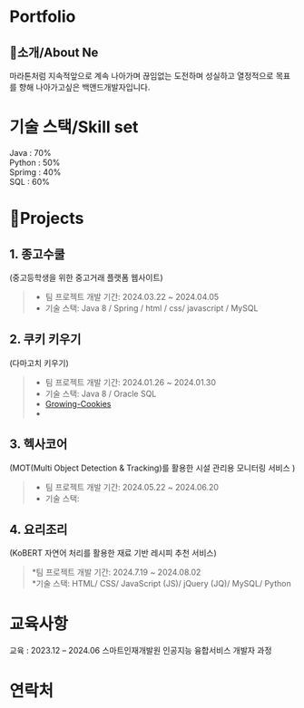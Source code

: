 # Portfolio     
## 👋소개/About Ne
마라톤처럼 지속적앞으로 계속 나아가며 끊임없는 도전하며 성실하고 열정적으로 목표를 향해 나아가고싶은 백앤드개발자입니다.

# 기술 스택/Skill set
Java : 70%  
Python : 50%  
Sprimg : 40%  
SQL :  60%


# 📝Projects
## 1. 종고수쿨             
   (중고등학생을 위한 중고거래 플랫폼 웹사이트)     
  > * 팀 프로젝트 개발 기간: 2024.03.22 ~ 2024.04.05    
  > * 기술 스택: Java 8 / Spring / html / css/ javascript / MySQL
   
   

## 2. 쿠키 키우기   
   (다마고치 키우기)   
 > * 팀 프로젝트 개발 기간: 2024.01.26 ~ 2024.01.30   
 > * 기술 스택: Java 8 / Oracle SQL
 > * [Growing-Cookies](https://github.com/Lim-Jihun/Growing-Cookies)
 > * 
## 3. 헥사코어     
   (MOT(Multi Object Detection & Tracking)를 활용한 시설 관리용 모니터링 서비스 )
  > * 팀 프로젝트 개발 기간: 2024.05.22 ~ 2024.06.20
  > * 기술 스택: 


## 4. 요리조리       
   (KoBERT 자연어 처리를 활용한 재료 기반 레시피 추천 서비스)      
   > *팀 프로젝트 개발 기간: 2024.7.19 ~ 2024.08.02      
   > *기술 스택: HTML/ CSS/ JavaScript (JS)/ jQuery (JQ)/ MySQL/ Python
    

# 교육사항
교육 : 2023.12 – 2024.06	스마트인재개발원	인공지능 융합서비스 개발자 과정


# 연락처 

